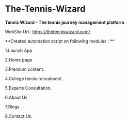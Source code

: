 # The-Tennis-Wizard
**Tennis Wizard - The tennis journey management platform**

WebSite Url : https://thetenniswizard.com/

**Created automation script on following modules : **

1.Launch App

2.Home page

3.Premium content. 

4.College tennis recruitment.

5.Experts Consultation. 

6.About  Us

7.Blogs

8.Contact Us.
